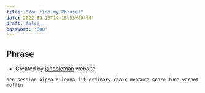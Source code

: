 ```yaml
---
title: "You find my Phrase!"
date: 2022-03-18T14:13:53+08:00
draft: false
password: '000'
---
```


## Phrase
- Created by [iancoleman](https://iancoleman.io/bip39/) website
```
hen session alpha dilemma fit ordinary chair measure scare tuna vacant muffin
```